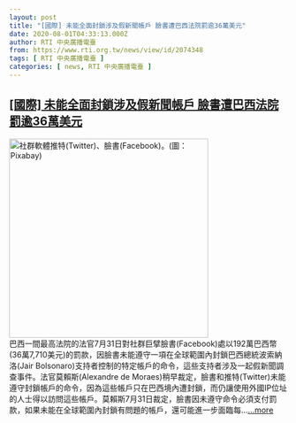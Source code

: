 ```yaml
---
layout: post
title: "[國際] 未能全面封鎖涉及假新聞帳戶 臉書遭巴西法院罰逾36萬美元"
date: 2020-08-01T04:33:13.000Z
author: RTI 中央廣播電臺
from: https://www.rti.org.tw/news/view/id/2074348
tags: [ RTI 中央廣播電臺 ]
categories: [ news, RTI 中央廣播電臺 ]
---
```

<!--1596256393000-->
[[國際] 未能全面封鎖涉及假新聞帳戶 臉書遭巴西法院罰逾36萬美元](https://www.rti.org.tw/news/view/id/2074348)
------

<div>
<img src="https://static.rti.org.tw/assets/thumbnails/2019/08/21/dee3cdd4f2fc53fb8c4b42cae3e096bd.jpg" width="360" alt="社群軟體推特(Twitter)、臉書(Facebook)。(圖：Pixabay)" title="社群軟體推特(Twitter)、臉書(Facebook)。(圖：Pixabay)"><br>巴西一間最高法院的法官7月31日對社群巨擘臉書(Facebook)處以192萬巴西幣(36萬7,710美元)的罰款，因臉書未能遵守一項在全球範圍內封鎖巴西總統波索納洛(Jair Bolsonaro)支持者控制的特定帳戶的命令，這些支持者涉及一起假新聞調查事件。法官莫賴斯(Alexandre de Moraes)稍早裁定，臉書和推特(Twitter)未能遵守封鎖帳戶的命令，因為這些帳戶只在巴西境內遭封鎖，而仍讓使用外國IP位址的人士得以訪問這些帳戶。莫賴斯7月31日裁定，臉書因未遵守命令必須支付罰款，如果未能在全球範圍內封鎖有問題的帳戶，還可能進一步面臨每...<a target="_blank" href="https://www.rti.org.tw/news/view/id/2074348">...more</a>
</div>
